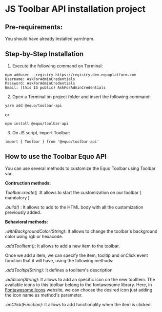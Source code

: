 # JS Toolbar API installation project

## Pre-requirements:
You should have already installed yarn/npm.

## Step-by-Step Installation


1.  Execute the following command on Terminal:

```
npm adduser --registry https://registry.dev.equoplatform.com
Username: AskForAdminCredentials
Password: AskForAdminCredentials
Email: (this IS public) AskForAdminCredentials
```

2. Open a Terminal on project folder and insert the following command:
   
```
yarn add @equo/toolbar-api 
``` 
or 
```
npm install @equo/toolbar-api
```

3. On JS script, import Toolbar:

```
import { Toolbar } from '@equo/toolbar-api'
```


## How to use the Toolbar Equo API
 You can use several methods to customize the Equo Toolbar using Toolbar var.

**Contruction methods:**

*Toolbar.create()* :It allows to start the customization on our toolbar ( mandatory )

*.build()* : It allows to add to the HTML body with all the customization previously added.

**Behavioral methods:**

*.withBackgroundColor(String)*: It allows to change the toolbar's background color using rgb or hexacode.

*.addToolItem()*: It allows to add a new item to the toolbar.


Once we add a item, we can specify the item, tooltip and onClick event function that it will have, using the following methods:

*.addTooltip(String)*: It defines a toolitem's description

*.addIcon(String)*: It allows to add an specific icon on the new toolItem. The available icons to this toolbar belong to the fontawesome library. Here, in [Fontawesome Icons](https://fontawesome.com/icons?d=gallery&s=regular,solid&m=free) website, we can choose the desired icon just adding the icon name as method's parameter.

*.onClick(Function)*: It allows to add functionality when the item is clicked. 


